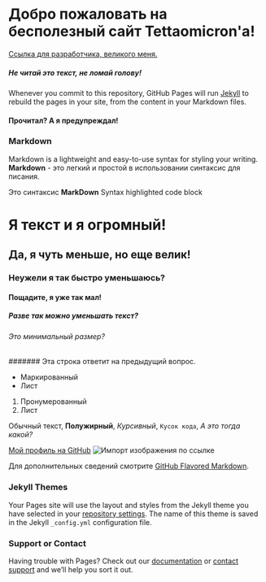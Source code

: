 # Добро пожаловать на бесполезный сайт Tettaomicron'а!

[Ссылка для разработчика, великого меня.](https://github.com/Tettaomicron/tettaomicron.github.io/edit/master/README.md)

##### Не читай это текст, не ломай голову!
Whenever you commit to this repository, GitHub Pages will run [Jekyll](https://jekyllrb.com/) to rebuild the pages in your site, from the content in your Markdown files.
#### Прочитал? А я предупреждал!


### Markdown

Markdown is a lightweight and easy-to-use syntax for styling your writing.
**Markdown** - это легкий и простой в использовании синтаксис для писания.

Это синтаксис **MarkDown**
Syntax highlighted code block

# Я текст и я огромный!
## Да, я чуть меньше, но еще велик!
### Неужели я так быстро уменьшаюсь?
#### Пощадите, я уже так мал!
##### Разве так можно уменьшать текст?
###### Это минимальный размер?
####### Эта строка ответит на предыдущий вопрос.

- Маркированный
- Лист

1. Пронумерованный
2. Лист

Обычный текст, **Полужирный**, _Курсивный_, `Кусок кода`, *А это тогда какой?*

[Мой профиль на GitHub](https://github.com/Tettaomicron)
![Импорт изображения по ссылке](https://ak3.picdn.net/shutterstock/videos/13656743/thumb/1.jpg)


Для дополнительных сведений смотрите [GitHub Flavored Markdown](https://guides.github.com/features/mastering-markdown/).

### Jekyll Themes

Your Pages site will use the layout and styles from the Jekyll theme you have selected in your [repository settings](https://github.com/Tettaomicron/tettaomicron.github.io/settings). The name of this theme is saved in the Jekyll `_config.yml` configuration file.

### Support or Contact

Having trouble with Pages? Check out our [documentation](https://help.github.com/categories/github-pages-basics/) or [contact support](https://github.com/contact) and we’ll help you sort it out.
